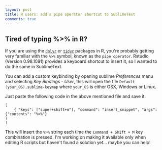 ```yaml
---
layout: post
title: R users: add a pipe operator shortcut to SublimeText
comments: true
---
```


## Tired of typing %>% in R?

If you are using the [`dplyr`](http://cran.rstudio.com/web/packages/dplyr/vignettes/introduction.html) or [`tidyr`](http://cran.r-project.org/web/packages/tidyr/vignettes/tidy-data.html) packages in R, you're probably getting very familiar with the ``%>%`` symbol, known as the `pipe operator`. Rstudio (Version 0.98.1091) provides a keyboard shortcut to insert it, so I wanted to do the same in SublimeText.  

You can add a custom keybinding by opening sublime *Preferences* menu and selecting *Key Bindings - User*, this will open the file  ``Default (your_OS).sublime-keymap`` where `your_OS` is either OSX, Windows or Linux.  

Just paste the following code in the above mentioned file and save it.  

```  
[  
	{ "keys": ["super+shift+m"], "command": "insert_snippet", "args": {"contents": "%>%"}  
}  
]
```

This will insert the ``%>%`` string each time the ``Command + Shift + M`` key combination is pressed. I'm working on making it available only when editing R scripts but haven't found a solution yet... maybe you can help!

